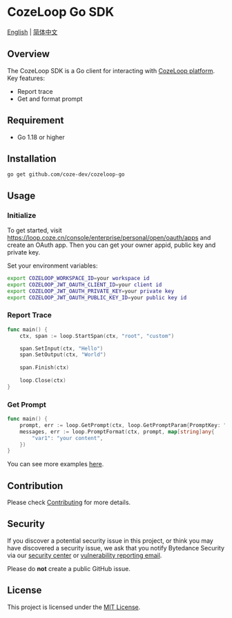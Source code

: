# CozeLoop Go SDK
[English](README.md) | [简体中文](README.zh_CN.md)

## Overview

The CozeLoop SDK is a Go client for interacting with [CozeLoop platform](https://loop.coze.cn).
Key features:
- Report trace
- Get and format prompt

## Requirement
- Go 1.18 or higher

## Installation

`go get github.com/coze-dev/cozeloop-go`

## Usage

### Initialize

To get started, visit https://loop.coze.cn/console/enterprise/personal/open/oauth/apps and create an OAuth app.
Then you can get your owner appid, public key and private key.

Set your environment variables:
```bash
export COZELOOP_WORKSPACE_ID=your workspace id
export COZELOOP_JWT_OAUTH_CLIENT_ID=your client id
export COZELOOP_JWT_OAUTH_PRIVATE_KEY=your private key
export COZELOOP_JWT_OAUTH_PUBLIC_KEY_ID=your public key id
```

### Report Trace

```go
func main() {
    ctx, span := loop.StartSpan(ctx, "root", "custom")

    span.SetInput(ctx, "Hello") 
    span.SetOutput(ctx, "World") 
	
    span.Finish(ctx)
	
    loop.Close(ctx)
}
```

### Get Prompt
```go
func main() {
    prompt, err := loop.GetPrompt(ctx, loop.GetPromptParam{PromptKey: "your_prompt_key"})
    messages, err := loop.PromptFormat(ctx, prompt, map[string]any{
        "var1": "your content",
    })
}
```

You can see more examples [here](examples).

## Contribution

Please check [Contributing](CONTRIBUTING.md) for more details.

## Security

If you discover a potential security issue in this project, or think you may
have discovered a security issue, we ask that you notify Bytedance Security via our [security center](https://security.bytedance.com/src) or [vulnerability reporting email](sec@bytedance.com).

Please do **not** create a public GitHub issue.

## License

This project is licensed under the [MIT License](LICENSE).
